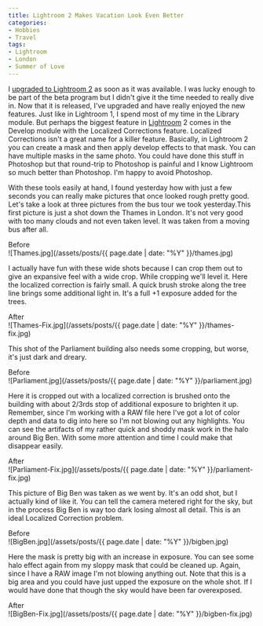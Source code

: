 ```yaml
---
title: Lightroom 2 Makes Vacation Look Even Better
categories:
- Hobbies
- Travel
tags:
- Lightroom
- London
- Summer of Love
---
```


I [upgraded to Lightroom 2](http://twitter.com/thingles/statuses/871953202) as soon as it was available. I was lucky enough to be part of the beta program but I didn't give it the time needed to really dive in. Now that it is released, I've upgraded and have really enjoyed the new features. Just like in Lightroom 1, I spend most of my time in the Library module. But perhaps the biggest feature in [Lightroom](http://www.adobe.com/products/photoshoplightroom/) 2 comes in the Develop module with the Localized Corrections feature.
Localized Corrections isn't a great name for a killer feature. Basically, in Lightroom 2 you can create a mask and then apply develop effects to that mask. You can have multiple masks in the same photo. You could have done this stuff in Photoshop but that round-trip to Photoshop is painful and I know Lightroom so much better than Photoshop. I'm happy to avoid Photoshop.

With these tools easily at hand, I found yesterday how with just a few seconds you can really make pictures that once looked rough pretty good. Let's take a look at three pictures from the bus tour we took yesterday.<!-- more -->This first picture is just a shot down the Thames in London. It's not very good with too many clouds and not even taken level. It was taken from a moving bus after all.

Before  
![Thames.jpg](/assets/posts/{{ page.date | date: "%Y" }}/thames.jpg)

I actually have fun with these wide shots because I can crop them out to give an expansive feel with a wide crop. While cropping we'll level it. Here the localized correction is fairly small. A quick brush stroke along the tree line brings some additional light in. It's a full +1 exposure added for the trees.

After  
![Thames-Fix.jpg](/assets/posts/{{ page.date | date: "%Y" }}/thames-fix.jpg)

This shot of the Parliament building also needs some cropping, but worse, it's just dark and dreary.

Before  
![Parliament.jpg](/assets/posts/{{ page.date | date: "%Y" }}/parliament.jpg)

Here it is cropped out with a localized correction is brushed onto the building with about 2/3rds stop of additional exposure to brighten it up. Remember, since I'm working with a RAW file here I've got a lot of color depth and data to dig into here so I'm not blowing out any highlights. You can see the artifacts of my rather quick and shoddy mask work in the halo around Big Ben. With some more attention and time I could make that disappear easily.

After  
![Parliament-Fix.jpg](/assets/posts/{{ page.date | date: "%Y" }}/parliament-fix.jpg)

This picture of Big Ben was taken as we went by. It's an odd shot, but I actually kind of like it. You can tell the camera metered right for the sky, but in the process Big Ben is way too dark losing almost all detail. This is an ideal Localized Correction problem.

Before  
![BigBen.jpg](/assets/posts/{{ page.date | date: "%Y" }}/bigben.jpg)

Here the mask is pretty big with an increase in exposure. You can see some halo effect again from my sloppy mask that could be cleaned up. Again, since I have a RAW image I'm not blowing anything out. Note that this is a big area and you could have just upped the exposure on the whole shot. If I would have done that though the sky would have been far overexposed.

After  
![BigBen-Fix.jpg](/assets/posts/{{ page.date | date: "%Y" }}/bigben-fix.jpg)
